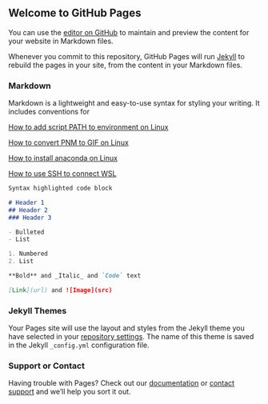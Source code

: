 ## Welcome to GitHub Pages

You can use the [editor on GitHub](https://github.com/HDTTclear/HDTTclear.github.io/edit/master/README.md) to maintain and preview the content for your website in Markdown files.

Whenever you commit to this repository, GitHub Pages will run [Jekyll](https://jekyllrb.com/) to rebuild the pages in your site, from the content in your Markdown files.

### Markdown

Markdown is a lightweight and easy-to-use syntax for styling your writing. It includes conventions for

[How to add script PATH to environment on Linux](https://github.com/HDTTclear/HDTTclear.github.io/blob/master/how%20to%20add%20script%20PATH%20to%20environment%20for%20linux.md)

[How to convert PNM to GIF on Linux](https://github.com/HDTTclear/HDTTclear.github.io/blob/master/How%20to%20convert%20PNM%20to%20GIF%20on%20linux.md)

[How to install anaconda on Linux](https://github.com/HDTTclear/HDTTclear.github.io/blob/master/How%20to%20install%20anaconda%20on%20linux.md)

[How to use SSH to connect WSL](https://github.com/HDTTclear/HDTTclear.github.io/blob/master/How%20to%20use%20ssh%20to%20connect%20wsl%20.md)
```markdown
Syntax highlighted code block

# Header 1
## Header 2
### Header 3

- Bulleted
- List

1. Numbered
2. List

**Bold** and _Italic_ and `Code` text

[Link](url) and ![Image](src)
```



### Jekyll Themes

Your Pages site will use the layout and styles from the Jekyll theme you have selected in your [repository settings](https://github.com/HDTTclear/HDTTclear.github.io/settings). The name of this theme is saved in the Jekyll `_config.yml` configuration file.

### Support or Contact

Having trouble with Pages? Check out our [documentation](https://docs.github.com/categories/github-pages-basics/) or [contact support](https://github.com/contact) and we’ll help you sort it out.
